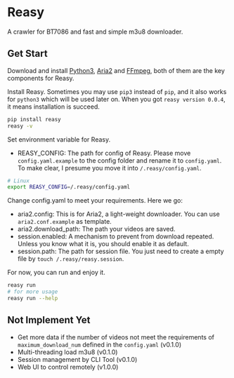 # Reasy

A crawler for BT7086 and fast and simple m3u8 downloader.

## Get Start

Download and install [Python3](https://www.python.org/downloads/), [Aria2](https://aria2.github.io/) and [FFmpeg](https://www.ffmpeg.org/), both of them are the key components for Reasy.

Install Reasy. Sometimes you may use `pip3` instead of `pip`, and it also works for `python3` which will be used later on. When you got `reasy version 0.0.4`, it means installation is succeed.

```bash
pip install reasy
reasy -v
```

Set environment variable for Reasy.

- REASY_CONFIG: The path for config of Reasy. Please move `config.yaml.example` to the config folder and rename it to `config.yaml`. To make clear, I presume you move it into `/.reasy/config.yaml`.

```bash
# Linux
export REASY_CONFIG=/.reasy/config.yaml
```

Change config.yaml to meet your requirements. Here we go:

- aria2.config: This is for Aria2, a light-weight downloader. You can use `aria2.conf.example` as template.
- aria2.download_path: The path your videos are saved.
- session.enabled: A mechanism to prevent from download repeated. Unless you know what it is, you should enable it as default.
- session.path: The path for session file. You just need to create a empty file by `touch /.reasy/reasy.session`.

For now, you can run and enjoy it.

```bash
reasy run
# for more usage
reasy run --help
```

## Not Implement Yet

- Get more data if the number of videos not meet the requirements of `maximum_download_num` defined in the `config.yaml` (v0.1.0)
- Multi-threading load m3u8 (v0.1.0)
- Session management by CLI Tool (v0.1.0)
- Web UI to control remotely (v1.0.0)
